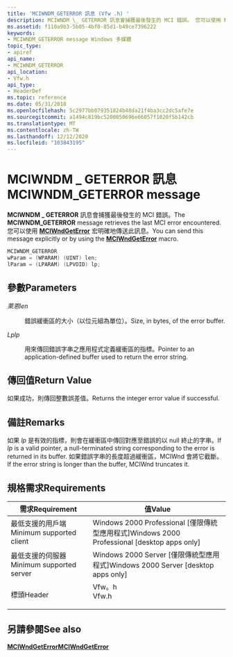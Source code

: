 ```yaml
---
title: 'MCIWNDM_GETERROR 訊息 (Vfw .h) '
description: MCIWNDM \_ GETERROR 訊息會捕獲最後發生的 MCI 錯誤。 您可以使用 MCIWndGetError 宏明確地傳送此訊息。
ms.assetid: f110a9b3-5b05-4bf0-85d1-b49ce7396222
keywords:
- MCIWNDM_GETERROR message Windows 多媒體
topic_type:
- apiref
api_name:
- MCIWNDM_GETERROR
api_location:
- Vfw.h
api_type:
- HeaderDef
ms.topic: reference
ms.date: 05/31/2018
ms.openlocfilehash: 5c2977bb079351824b48da21f4ba3cc2dc5afe7e
ms.sourcegitcommit: a1494c819bc5200050696e66057f1020f5b142cb
ms.translationtype: MT
ms.contentlocale: zh-TW
ms.lasthandoff: 12/12/2020
ms.locfileid: "103843195"
---
```

# <a name="mciwndm_geterror-message"></a><span data-ttu-id="3bee8-105">MCIWNDM \_ GETERROR 訊息</span><span class="sxs-lookup"><span data-stu-id="3bee8-105">MCIWNDM\_GETERROR message</span></span>

<span data-ttu-id="3bee8-106">**MCIWNDM \_ GETERROR** 訊息會捕獲最後發生的 MCI 錯誤。</span><span class="sxs-lookup"><span data-stu-id="3bee8-106">The **MCIWNDM\_GETERROR** message retrieves the last MCI error encountered.</span></span> <span data-ttu-id="3bee8-107">您可以使用 [**MCIWndGetError**](/windows/desktop/api/Vfw/nf-vfw-mciwndgeterror) 宏明確地傳送此訊息。</span><span class="sxs-lookup"><span data-stu-id="3bee8-107">You can send this message explicitly or by using the [**MCIWndGetError**](/windows/desktop/api/Vfw/nf-vfw-mciwndgeterror) macro.</span></span>


```C++
MCIWNDM_GETERROR 
wParam = (WPARAM) (UINT) len; 
lParam = (LPARAM) (LPVOID) lp; 
```



## <a name="parameters"></a><span data-ttu-id="3bee8-108">參數</span><span class="sxs-lookup"><span data-stu-id="3bee8-108">Parameters</span></span>

<dl> <dt>

<span data-ttu-id="3bee8-109"><span id="len"></span><span id="LEN"></span>*萊恩*</span><span class="sxs-lookup"><span data-stu-id="3bee8-109"><span id="len"></span><span id="LEN"></span>*len*</span></span>
</dt> <dd>

<span data-ttu-id="3bee8-110">錯誤緩衝區的大小（以位元組為單位）。</span><span class="sxs-lookup"><span data-stu-id="3bee8-110">Size, in bytes, of the error buffer.</span></span>

</dd> <dt>

<span data-ttu-id="3bee8-111"><span id="lp"></span><span id="LP"></span>*Lp*</span><span class="sxs-lookup"><span data-stu-id="3bee8-111"><span id="lp"></span><span id="LP"></span>*lp*</span></span>
</dt> <dd>

<span data-ttu-id="3bee8-112">用來傳回錯誤字串之應用程式定義緩衝區的指標。</span><span class="sxs-lookup"><span data-stu-id="3bee8-112">Pointer to an application-defined buffer used to return the error string.</span></span>

</dd> </dl>

## <a name="return-value"></a><span data-ttu-id="3bee8-113">傳回值</span><span class="sxs-lookup"><span data-stu-id="3bee8-113">Return Value</span></span>

<span data-ttu-id="3bee8-114">如果成功，則傳回整數誤差值。</span><span class="sxs-lookup"><span data-stu-id="3bee8-114">Returns the integer error value if successful.</span></span>

## <a name="remarks"></a><span data-ttu-id="3bee8-115">備註</span><span class="sxs-lookup"><span data-stu-id="3bee8-115">Remarks</span></span>

<span data-ttu-id="3bee8-116">如果 *lp* 是有效的指標，則會在緩衝區中傳回對應至錯誤的以 null 終止的字串。</span><span class="sxs-lookup"><span data-stu-id="3bee8-116">If *lp* is a valid pointer, a null-terminated string corresponding to the error is returned in its buffer.</span></span> <span data-ttu-id="3bee8-117">如果錯誤字串的長度超過緩衝區，MCIWnd 會將它截斷。</span><span class="sxs-lookup"><span data-stu-id="3bee8-117">If the error string is longer than the buffer, MCIWnd truncates it.</span></span>

## <a name="requirements"></a><span data-ttu-id="3bee8-118">規格需求</span><span class="sxs-lookup"><span data-stu-id="3bee8-118">Requirements</span></span>



| <span data-ttu-id="3bee8-119">需求</span><span class="sxs-lookup"><span data-stu-id="3bee8-119">Requirement</span></span> | <span data-ttu-id="3bee8-120">值</span><span class="sxs-lookup"><span data-stu-id="3bee8-120">Value</span></span> |
|-------------------------------------|----------------------------------------------------------------------------------|
| <span data-ttu-id="3bee8-121">最低支援的用戶端</span><span class="sxs-lookup"><span data-stu-id="3bee8-121">Minimum supported client</span></span><br/> | <span data-ttu-id="3bee8-122">Windows 2000 Professional \[僅限傳統型應用程式\]</span><span class="sxs-lookup"><span data-stu-id="3bee8-122">Windows 2000 Professional \[desktop apps only\]</span></span><br/>                       |
| <span data-ttu-id="3bee8-123">最低支援的伺服器</span><span class="sxs-lookup"><span data-stu-id="3bee8-123">Minimum supported server</span></span><br/> | <span data-ttu-id="3bee8-124">Windows 2000 Server \[僅限傳統型應用程式\]</span><span class="sxs-lookup"><span data-stu-id="3bee8-124">Windows 2000 Server \[desktop apps only\]</span></span><br/>                             |
| <span data-ttu-id="3bee8-125">標頭</span><span class="sxs-lookup"><span data-stu-id="3bee8-125">Header</span></span><br/>                   | <dl> <span data-ttu-id="3bee8-126"><dt>Vfw。h</dt></span><span class="sxs-lookup"><span data-stu-id="3bee8-126"><dt>Vfw.h</dt></span></span> </dl> |



## <a name="see-also"></a><span data-ttu-id="3bee8-127">另請參閱</span><span class="sxs-lookup"><span data-stu-id="3bee8-127">See also</span></span>

<dl> <dt>

[<span data-ttu-id="3bee8-128">**MCIWndGetError**</span><span class="sxs-lookup"><span data-stu-id="3bee8-128">**MCIWndGetError**</span></span>](/windows/desktop/api/Vfw/nf-vfw-mciwndgeterror)
</dt> </dl>

 

 





